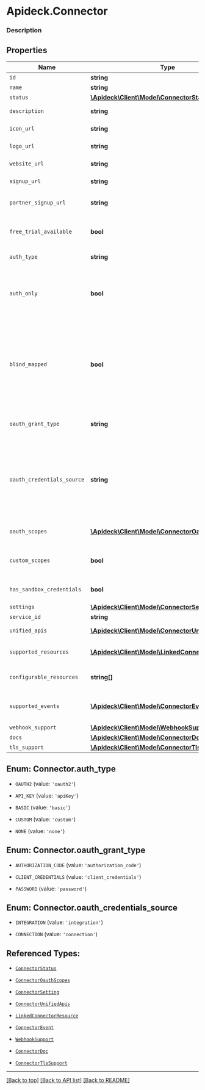 # Apideck.Connector

### Description

## Properties
Name | Type | Description | Notes
------------ | ------------- | ------------- | -------------
`id` | **string** | ID of the connector. | [optional] 
`name` | **string** | Name of the connector. | [optional] 
`status` | [**\Apideck\Client\Model\ConnectorStatus**](ConnectorStatus.md) |  | [optional] 
`description` | **string** | A description of the object. | [optional] 
`icon_url` | **string** | Link to a small square icon for the connector. | [optional] 
`logo_url` | **string** | Link to the full logo for the connector. | [optional] 
`website_url` | **string** | Link to the connector's website. | [optional] 
`signup_url` | **string** | Link to the connector's signup page. | [optional] 
`partner_signup_url` | **string** | Link to the connector's partner program signup page. | [optional] 
`free_trial_available` | **bool** | Set to &#x60;true&#x60; when the connector offers a free trial. Use &#x60;signup_url&#x60; to sign up for a free trial | [optional] 
`auth_type` | **string** | Type of authorization used by the connector | [optional] 
`auth_only` | **bool** | Indicates whether a connector only supports authentication. In this case the connector is not mapped to a Unified API, but can be used with the Proxy API | [optional] 
`blind_mapped` | **bool** | Set to &#x60;true&#x60; when connector was implemented from downstream docs only and without API access. This state indicates that integration will require Apideck support, and access to downstream API to validate mapping quality. | [optional] 
`oauth_grant_type` | **string** | OAuth grant type used by the connector. More info: https://oauth.net/2/grant-types | [optional] 
`oauth_credentials_source` | **string** | Location of the OAuth client credentials. For most connectors the OAuth client credentials are stored on integration and managed by the application owner. For others they are stored on connection and managed by the consumer in Vault. | [optional] 
`oauth_scopes` | [**\Apideck\Client\Model\ConnectorOauthScopes[]**](ConnectorOauthScopes.md) | List of OAuth Scopes available for this connector. | [optional] 
`custom_scopes` | **bool** | Set to &#x60;true&#x60; when connector allows the definition of custom scopes. | [optional] 
`has_sandbox_credentials` | **bool** | Indicates whether Apideck Sandbox OAuth credentials are available. | [optional] 
`settings` | [**\Apideck\Client\Model\ConnectorSetting[]**](ConnectorSetting.md) |  | [optional] 
`service_id` | **string** | Service provider identifier | [optional] 
`unified_apis` | [**\Apideck\Client\Model\ConnectorUnifiedApis[]**](ConnectorUnifiedApis.md) | List of Unified APIs that feature this connector. | [optional] 
`supported_resources` | [**\Apideck\Client\Model\LinkedConnectorResource[]**](LinkedConnectorResource.md) | List of resources that are supported on the connector. | [optional] 
`configurable_resources` | **string[]** | List of resources that have settings that can be configured. | [optional] 
`supported_events` | [**\Apideck\Client\Model\ConnectorEvent[]**](ConnectorEvent.md) | List of events that are supported on the connector across all Unified APIs. | [optional] 
`webhook_support` | [**\Apideck\Client\Model\WebhookSupport**](WebhookSupport.md) |  | [optional] 
`docs` | [**\Apideck\Client\Model\ConnectorDoc[]**](ConnectorDoc.md) |  | [optional] 
`tls_support` | [**\Apideck\Client\Model\ConnectorTlsSupport**](ConnectorTlsSupport.md) |  | [optional] 





<a name="AUTH_TYPE"></a>
## Enum: Connector.auth_type


* `OAUTH2` (value: `'oauth2'`)

* `API_KEY` (value: `'apiKey'`)

* `BASIC` (value: `'basic'`)

* `CUSTOM` (value: `'custom'`)

* `NONE` (value: `'none'`)




<a name="OAUTH_GRANT_TYPE"></a>
## Enum: Connector.oauth_grant_type


* `AUTHORIZATION_CODE` (value: `'authorization_code'`)

* `CLIENT_CREDENTIALS` (value: `'client_credentials'`)

* `PASSWORD` (value: `'password'`)




<a name="OAUTH_CREDENTIALS_SOURCE"></a>
## Enum: Connector.oauth_credentials_source


* `INTEGRATION` (value: `'integration'`)

* `CONNECTION` (value: `'connection'`)




## Referenced Types:


* [`ConnectorStatus`](ConnectorStatus.md)












* [`ConnectorOauthScopes`](ConnectorOauthScopes.md)


* [`ConnectorSetting`](ConnectorSetting.md)

* [`ConnectorUnifiedApis`](ConnectorUnifiedApis.md)
* [`LinkedConnectorResource`](LinkedConnectorResource.md)

* [`ConnectorEvent`](ConnectorEvent.md)
* [`WebhookSupport`](WebhookSupport.md)
* [`ConnectorDoc`](ConnectorDoc.md)
* [`ConnectorTlsSupport`](ConnectorTlsSupport.md)

---

[[Back to top]](#) [[Back to API list]](../../../../README.md#documentation-for-api-endpoints) [[Back to README]](../../../../README.md)


